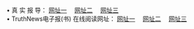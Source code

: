 &#8226; 真 实 报 导：
<a href="http://522.duckdns.org/read/" target="_blank">网址一</a>
　<a href="http://377.ygto.com:81/" target="_blank">网址二</a>
　<a href="http://33.404.mn/read/" target="_blank">网址三</a>
　<br />
&#8226; TruthNews电子报(书) 在线阅读网址：
<a href="http://522.duckdns.org/read/" target="_blank">网址一</a>
　<a href="http://377.ygto.com:81/" target="_blank">网址二</a>
　<a href="http://33.404.mn/read/" target="_blank">网址三</a><br />



